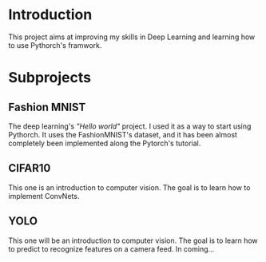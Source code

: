 # Introduction

This project aims at improving my skills in Deep Learning and learning
how to use Pythorch's framwork.

# Subprojects
## Fashion MNIST

The deep learning's *"Hello world"* project. I used it as a way to start 
using Pythorch.
It uses the FashionMNIST's dataset, and it has been almost completely been
implemented along the Pytorch's tutorial.

## CIFAR10
This one is an introduction to computer vision. The goal is to learn how
to implement ConvNets.

## YOLO
This one will be an introduction to computer vision. The goal is to learn
how to predict to recognize features on a camera feed. In coming...